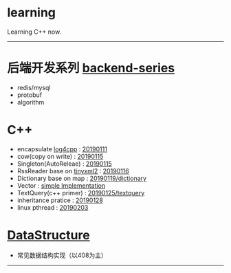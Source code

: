 # learning
Learning C++ now.

---

# 后端开发系列 [backend-series](./backend-series)
- redis/mysql
- protobuf
- algorithm

# C++

* encapsulate [log4cpp](http://log4cpp.sourceforge.net/) : [20190111](https://github.com/moyin1004/learning/tree/master/TimeLine/20190111)
* cow(copy on write) : [20190115](https://github.com/moyin1004/learning/tree/master/TimeLine/20190115)
* Singleton(AutoReleae) : [20190115](https://github.com/moyin1004/learning/tree/master/TimeLine/20190115/singleton)
* RssReader base on [tinyxml2](https://github.com/leethomason/tinyxml2) : [20190116](https://github.com/moyin1004/learning/tree/master/TimeLine/20190116)
* Dictionary base on map : [20190119/dictionary](https://github.com/moyin1004/learning/tree/master/TimeLine/20190119/map_dictionary)
* Vector : [simple Implementation](https://github.com/moyin1004/learning/tree/master/TimeLine/20190123/vector)
* TextQuery(c++ primer) : [20190125/textquery](https://github.com/moyin1004/learning/tree/master/TimeLine/20190125/textquery_smartpointer)
* inheritance pratice : [20190128](https://github.com/moyin1004/learning/tree/master/TimeLine/20190128)
* linux pthread : [20190203](https://github.com/moyin1004/learning/tree/master/TimeLine/20190203)

# [DataStructure](./DS)
- 常见数据结构实现（以408为主）

---
